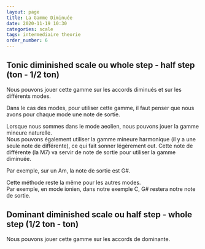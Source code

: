 ```yaml
---
layout: page
title: La Gamme Diminuée
date: 2020-11-19 10:30
categories: scale
tags: intermediaire theorie
order_number: 6
---
```


## Tonic diminished scale ou whole step - half step (ton - 1/2 ton)

Nous pouvons jouer cette gamme sur les accords diminués et sur les différents modes.

Dans le cas des modes, pour utiliser cette gamme, il faut penser que nous avons pour chaque mode une note de sortie.

Lorsque nous sommes dans le mode aeolien, nous pouvons jouer la gamme mineure naturelle.  
Nous pouvons également utiliser la gamme mineure harmonique (il y a une seule note de différente), ce qui fait sonner légèrement out. Cette note de différente (la M7) va servir de note de sortie pour utiliser la gamme diminuée.

Par exemple, sur un Am, la note de sortie est G#.

Cette méthode reste la même pour les autres modes.  
Par exemple, en mode ionien, dans notre exemple C, G# restera notre note de sortie.

## Dominant diminished scale ou half step - whole step (1/2 ton - ton)

Nous pouvons jouer cette gamme sur les accords de dominante.